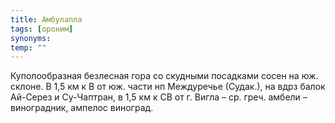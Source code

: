 ```yaml
---
title: Амбулапла
tags: [ороним]
synonyms:
temp: ""
---
```


Куполообразная безлесная гора со скудными посадками сосен на юж. склоне. В 1,5
км к В от юж. части нп Междуречье (Судак.), на вдрз балок Ай-Серез и Су-Чаптран,
в 1,5 км к СВ от г. Вигла – ср. греч. амбели – виноградник, ампелос виноград.
